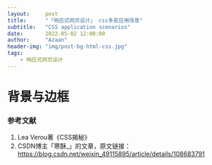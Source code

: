 ```yaml
---
layout:     post
title:      "「响应式网页设计」 css多变应用场景"
subtitle:   "CSS application scenarios"
date:       2022-05-02 12:00:00
author:     "Azaan"
header-img: "img/post-bg-html-css.jpg"
tags:
    - 响应式网页设计
---
```






# 背景与边框































### 参考文献

1. Lea Verou著《CSS揭秘》
2. CSDN博主「寒酥_」的文章，原文链接：https://blog.csdn.net/weixin_49115895/article/details/108683791